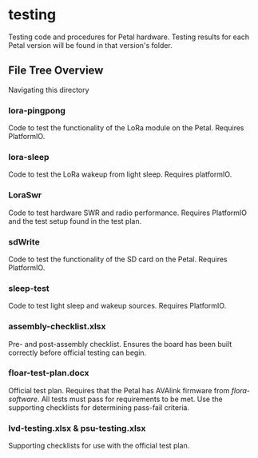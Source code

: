 # testing

Testing code and procedures for Petal hardware.
Testing results for each Petal version will be found in that version's folder.

## File Tree Overview

Navigating this directory

### lora-pingpong

Code to test the functionality of the LoRa module on the Petal.
Requires PlatformIO.

### lora-sleep

Code to test the LoRa wakeup from light sleep.
Requires platformIO.

### LoraSwr

Code to test hardware SWR and radio performance.
Requires PlatformIO and the test setup found in the test plan.

### sdWrite

Code to test the functionality of the SD card on the Petal.
Requires PlatformIO.

### sleep-test

Code to test light sleep and wakeup sources.
Requires PlatformIO.

### assembly-checklist.xlsx

Pre- and post-assembly checklist. Ensures the board has been built correctly before official testing can begin.

### floar-test-plan.docx

Official test plan. Requires that the Petal has AVAlink firmware from _flora-software_. 
All tests must pass for requirements to be met.
Use the supporting checklists for determining pass-fail criteria.

### lvd-testing.xlsx & psu-testing.xlsx

Supporting checklists for use with the official test plan. 